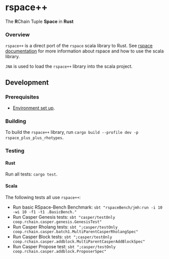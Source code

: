 # rspace++

The **R**Chain Tuple **Space** in **Rust**

### Overview

`rspace++` is a direct port of the `rspace` scala library to Rust. See [rspace documentation](../rspace/README.md) for more information about rspace and how to use the scala library.

`JNA` is used to load the `rspace++` library into the scala project.

## Development

### Prerequisites

* [Environment set up](../README.md#installation).

### Building

To build the `rspace++` library, run `cargo build --profile dev -p rspace_plus_plus_rhotypes`.

### Testing

#### Rust

Run all tests: `cargo test`.

#### Scala

The following tests all use `rspace++`:

- Run basic RSpace-Bench Benchmark: `sbt "rspaceBench/jmh:run -i 10 -wi 10 -f1 -t1 .BasicBench."`
- Run Casper Genesis tests: `sbt "casper/testOnly coop.rchain.casper.genesis.GenesisTest"`
- Run Casper Rholang tests: `sbt ";casper/testOnly coop.rchain.casper.batch1.MultiParentCasperRholangSpec"`
- Run Casper Block tests: `sbt ";casper/testOnly coop.rchain.casper.addblock.MultiParentCasperAddBlockSpec"`
- Run Casper Propose test: `sbt ";casper/testOnly coop.rchain.casper.addblock.ProposerSpec"`


<!-- ## Quickstart -->

<!-- - For setting up `nix` and `direnv`, see [project overview](../docs/paul_brain_dump.md)
- Make sure you have [protobuf](https://grpc.io/docs/protoc-installation/) installed -->

<!-- To get in and out of `direnv` you can use the following:
- `direnv allow` in root project directory
- `direnv revoke` then exit root project directory. Coming back into root project directory you will be out of nix shell -->

<!-- Starting standalone node using RSpace++
1. `sbt ";clean ;compile ;stage"`
2. `./node/target/universal/stage/bin/rnode -Djna.library.path=./rust_libraries/debug run --standalone` in one terminal
3. In a another terminal, execute rholang: `./node/target/universal/stage/bin/rnode -Djna.library.path=./rust_libraries/debug eval rholang/examples/stdout.rho` -->

<!-- Standing up network using RSpace++
1. Follow these instructions on setting up `.rnode` directory [setting up rnode directory](../docs/paul_brain_dump.md#an-example-tying-the-above-together-hopefully) stopping just before you execute the java command that starts the node
2. `sbt ";clean ;compile ;project node ;assembly ;project rchain"`
3. `java -Djna.library.path=./rust_libraries/debug --add-opens java.base/sun.security.util=ALL-UNNAMED --add-opens java.base/java.nio=ALL-UNNAMED --add-opens java.base/sun.nio.ch=ALL-UNNAMED -jar node/target/scala-2.12/rnode-assembly-0.0.0-unknown.jar run -s --no-upnp --allow-private-addresses --synchrony-constraint-threshold=0.0 --validator-private-key <your_validator_key>`
4. (Optional) Run this command to ensure node performs genesis ceremony: `rm -rf ~/.rnode/casperbuffer/ ~/.rnode/dagstorage/ ~/.rnode/deploystorage/ ~/.rnode/blockstorage/ ~/.rnode/rnode.log ~/.rnode/rspace++/ ~/.rnode/node.certificate.pem ~/.rnode/node.key.pem`

Propose and finalize block using rspace++
1. Complete the steps in 'Standing up network using RSpace++'.
2. In a new terminal tab, run: `sbt "nodeCli/run"`

Standing up network using RSpace++ (Under Docker)
1. `docker context use default`
2. `sbt ";clean ;compile ;project node ;Docker/publishLocal ;project rchain"`
3. `docker compose -f docker/shard.yml up`
 
 - (Optional) Run this command to ensure nodes preform genesis ceremony: `scripts/delete_data.sh`<br>
 - Sometimes the nodes will not reach a fully complete state so it is recommended to delete the container after every restart -->
